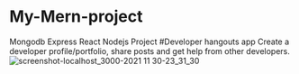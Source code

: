 # My-Mern-project
Mongodb Express React Nodejs Project
#Developer hangouts app
Create a developer profile/portfolio, share posts and get help from other developers.
![screenshot-localhost_3000-2021 11 30-23_31_30](https://user-images.githubusercontent.com/48949826/144138814-83cccc82-ec22-4d8c-b5cf-22059d8ad540.png)
